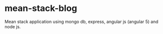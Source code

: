 # mean-stack-blog
Mean stack application using mongo db, express, angular js (angular 5) and node js.

